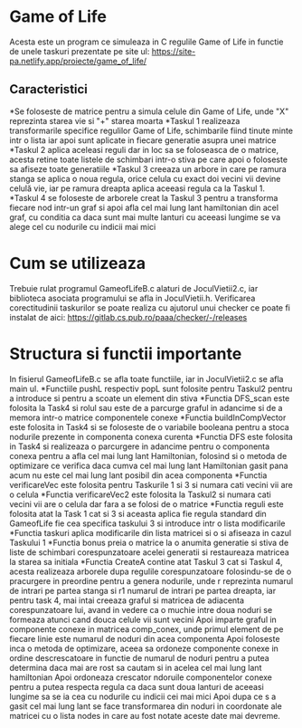 # Game of Life

Acesta este un program ce simuleaza in C regulile Game of Life in functie de unele taskuri prezentate pe site ul: https://site-pa.netlify.app/proiecte/game_of_life/

## Caracteristici

*Se foloseste de matrice pentru a simula celule din Game of Life, unde "X" reprezinta starea vie si "+" starea moarta
*Taskul 1 realizeaza transformarile specifice regulilor Game of Life, schimbarile fiind tinute minte intr o lista iar apoi sunt aplicate in fiecare generatie asupra unei matrice
*Taskul 2 aplica aceleasi reguli dar in loc sa se foloseasca de o matrice, acesta retine toate listele de schimbari intr-o stiva pe care apoi o foloseste sa afiseze toate generatiile
*Taskul 3 creeaza un arbore in care pe ramura stanga se aplica o noua regula, orice celula cu exact doi vecini vii devine celulă vie, iar pe ramura dreapta aplica aceeasi regula ca la Taskul 1.
*Taskul 4 se foloseste de arborele creat la Taskul 3 pentru a transforma fiecare nod intr-un graf si apoi afla cel mai lung lant hamiltonian din acel graf, cu conditia ca daca sunt mai multe lanturi cu aceeasi lungime se va alege cel cu nodurile cu indicii mai mici

# Cum se utilizeaza

Trebuie rulat programul GameofLifeB.c alaturi de JoculVietii2.c, iar biblioteca asociata programului se afla in JoculVietii.h. Verificarea corectitudinii taskurilor se poate realiza cu ajutorul unui checker ce poate fi instalat de aici: https://gitlab.cs.pub.ro/paaa/checker/-/releases

# Structura si functii importante

In fisierul GameofLifeB.c se afla toate functiile, iar in JoculVietii2.c se afla main ul.
*Functiile pushL respectiv popL sunt folosite pentru Taskul2 pentru a introduce si pentru a scoate un element din stiva
*Functia DFS_scan este folosita la Task4 si rolul sau este de a parcurge graful in adancime si de a memora intr-o matrice componentele conexe
*Functia buildInCompVector este folosita in Task4 si se foloseste de o variabile booleana pentru a stoca nodurile prezente in componenta conexa curenta
*Functia DFS este folosita in Task4 si realizeaza o parcurgere in adancime pentru o componenta conexa pentru a afla cel mai lung lant Hamiltonian, folosind si o metoda de optimizare ce verifica daca cumva cel mai lung lant Hamiltonian gasit pana acum nu este cel mai lung lant posibil din acea componenta
*Functia verificareVec este folosita pentru Taskurile 1 si 3 si numara cati vecini vii are o celula
*Functia verificareVec2 este folosita la Taskul2 si numara cati vecini vii are o celula dar fara a se folosi de o matrice
*Functia reguli este folosita atat la Task 1 cat si 3 si aceasta aplica fie regula standard din GameofLife fie cea specifica taskului 3 si introduce intr o lista modificarile
*Functia taskuri aplica modificarile din lista matricei si o si afiseaza in cazul Taskului 1
*Functia bonus preia o matrice la o anumita generatie si stiva de liste de schimbari corespunzatoare acelei generatii si restaureaza matricea la starea sa initiala
*Functia CreateA contine atat Taskul 3 cat si Taskul 4, acesta realizeaza arborele dupa regulile corespunzatoare folosindu-se de o pracurgere in preordine pentru a genera nodurile, unde r reprezinta numarul de intrari pe partea stanga si r1 numarul de intrari pe partea dreapta, iar pentru task 4, mai intai creeaza graful si matricea de adiacenta corespunzatoare lui, avand in vedere ca o muchie intre doua noduri se formeaza atunci cand douca celule vii sunt vecini
Apoi imparte graful in componente conexe in matricea comp_conex, unde primul element de pe fiecare linie este numarul de noduri din acea componenta
Apoi foloseste inca o metoda de optimizare, aceea sa ordoneze componente conexe in ordine descrescatoare in functie de numarul de noduri pentru a putea determina daca mai are rost sa cautam si in acelea cel mai lung lant hamiltonian
Apoi ordoneaza crescator ndoruile componentelor conexe pentru a putea respecta regula ca daca sunt doua lanturi de aceeasi lungime sa se ia cea cu nodurile cu indicii cei mai mici
Apoi dupa ce s a gasit cel mai lung lant se face transformarea din noduri in coordonate ale matricei cu o lista nodes in care au fost notate aceste date mai devreme.

